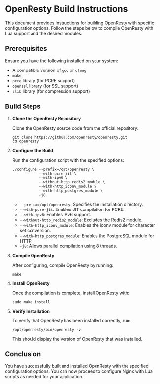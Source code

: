 # OpenResty Build Instructions

This document provides instructions for building OpenResty with specific configuration options. Follow the steps below to compile OpenResty with Lua support and the desired modules.

## Prerequisites

Ensure you have the following installed on your system:

- A compatible version of `gcc` or `clang`
- `make`
- `pcre` library (for PCRE support)
- `openssl` library (for SSL support)
- `zlib` library (for compression support)

## Build Steps

1. **Clone the OpenResty Repository**

   Clone the OpenResty source code from the official repository:

   ```
   git clone https://github.com/openresty/openresty.git
   cd openresty
   ```

2. **Configure the Build**

   Run the configuration script with the specified options:

   ```
   ./configure --prefix=/opt/openresty \
               --with-pcre-jit \
               --with-ipv6 \
               --without-http_redis2_module \
               --with-http_iconv_module \
               --with-http_postgres_module \
               -j8
   ```

   - `--prefix=/opt/openresty`: Specifies the installation directory.
   - `--with-pcre-jit`: Enables JIT compilation for PCRE.
   - `--with-ipv6`: Enables IPv6 support.
   - `--without-http_redis2_module`: Excludes the Redis2 module.
   - `--with-http_iconv_module`: Enables the iconv module for character set conversion.
   - `--with-http_postgres_module`: Enables the PostgreSQL module for HTTP.
   - `-j8`: Allows parallel compilation using 8 threads.

3. **Compile OpenResty**

   After configuring, compile OpenResty by running:

   ```
   make
   ```

4. **Install OpenResty**

   Once the compilation is complete, install OpenResty with:

   ```
   sudo make install
   ```

5. **Verify Installation**

   To verify that OpenResty has been installed correctly, run:

   ```
   /opt/openresty/bin/openresty -v
   ```

   This should display the version of OpenResty that was installed.

## Conclusion

You have successfully built and installed OpenResty with the specified configuration options. You can now proceed to configure Nginx with Lua scripts as needed for your application.